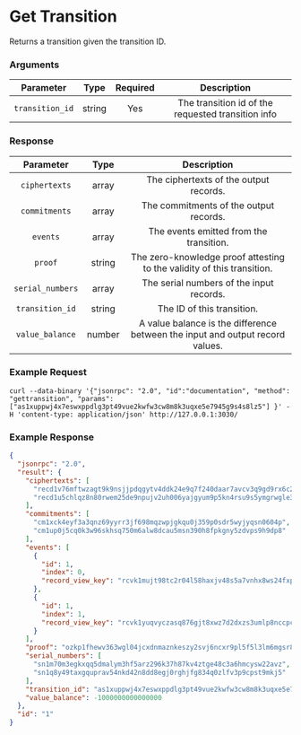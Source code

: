 # Get Transition 
Returns a transition given the transition ID.

### Arguments

|    Parameter    |  Type  | Required |                     Description                    |
|:---------------:|:------:|:--------:|:--------------------------------------------------:|
| `transition_id` | string |    Yes   | The transition id of the requested transition info |

### Response

|    Parameter      |  Type  | Description |
|:-----------------:|:------:|:-----------:|
| `ciphertexts`     | array  | The ciphertexts of the output records. |
| `commitments`     | array  | The commitments of the output records. |
| `events`          | array  | The events emitted from the transition. |
| `proof`           | string | The zero-knowledge proof attesting to the validity of this transition. |
| `serial_numbers`  | array  | The serial numbers of the input records. |
| `transition_id`   | string | The ID of this transition. |
| `value_balance`   | number | A value balance is the difference between the input and output record values. |


### Example Request
```ignore
curl --data-binary '{"jsonrpc": "2.0", "id":"documentation", "method": "gettransition", "params": ["as1xuppwj4x7eswxppdlg3pt49vue2kwfw3cw8m8k3uqxe5e7945g9s4s8lz5"] }' -H 'content-type: application/json' http://127.0.0.1:3030/
```

### Example Response
```json
{
  "jsonrpc": "2.0",
  "result": {
    "ciphertexts": [
      "recd1v76mftwzagt9k9nsjjpdqgytv4ddk24e9q7f240daar7avcv3q9gd9rx6c230n99jhxfj24xpvkrr5vk04fl2kapa0a0a895hvevzq7tnwuat9lzwpy4c4rxys6uaj34098295t9fff7khqctvkcglumqlvg47rwzhqhw9u5zxfhug9dde67dyjc6uflp4x028mrmzkhfa6qn0l6jju8lfhmy5crcqqefjv8m4zwv34tvk03d65gdmv4fe35wtgy6rmy4heq89uwh0hqe40k2g7nyj2rk6xlgqnf724pt6ynkefxwypmvhhjzk806re4njej552jfq74ej0ykhrcxa93l9n6rkchlhuuzz2fpqtt2npqz8avnv442ng4djm8lve4dlqfelpjjn5yj425rs98pvn5k54gvn5vku3wek3ytxe8zpen7n2saf060j97u8yyygt4y9zqklnek3v",
      "recd1u5chlqz8n80rwem25de9npujv2uh006yajgyum9p5kn4rsu9s5ymgrwgle39pz87s0726g4rg47dx5nl330680gxmyxffyg7p77qvppfql3p3hxncp9fpus8upsa5nlfwfnck7k4hzcjskrnrfza6tqcpgvquuv663ahswju6s3wcawh9ktz87ewzgpj2nc8gc9wd30zc8zsgu5xyen4q352u7y6l985kv2hq6nx9hu4n4mhgglacw7dc026y6qglwh0l302gwxs0s804waax472h4tv2npmprtvp5hkzg7hhm360squhgnxtpdthh0ncyrdklqy57nlfr6z5dm080xd2z9uw3h9fpu9vqsy9q4vakw00wk0prwf92ekmnh9e00v4l2a4sldmcnzcj90p75nqlrd5ek80e6l3xz559meskjeq7kpyhftsxcptc9d009xuh6nxlyszq7uktv"
    ],
    "commitments": [
      "cm1xck4eyf3a3qnz69yyrr3jf698mqzwpjgkqu0j359p0sdr5wyjyqsn0604p",
      "cm1up0j5cq0k3w96skhsq750m6alw8dcau5msn390h8fpkgny5zdvps9h9dp8"
    ],
    "events": [
      {
        "id": 1,
        "index": 0,
        "record_view_key": "rcvk1mujt98tc2r04l58haxjv48s5a7vnhx8ws24fxpdruuk3z37vscqsjtvlg5"
      },
      {
        "id": 1,
        "index": 1,
        "record_view_key": "rcvk1yuqvyczasq876gjt8xwz7d2dxzs3umlp8nccpcg3nmlp4qxs35yqgflhy6"
      }
    ],
    "proof": "ozkp1fhewv363wgl04jcxdnmaznkeszy2svj6ncxr9pl5f5l3lm6mgsr8e6tqxpkhhtxc6pesfd40hxfgwz7luqwwa00uwzu5s8jfq9n743n4y4dldf9htr20jv9zpw59cf4xxwurnpckq0wt8r5hfdn5m2d9qryk20yz9zfeyvv7hrexxvd707qx730q2qeppnu70y0q3rpnqzprtxrclgqptrwlx2cdzg5ywkayn8f04xelpge4d73a3tmyvlyuj5phlv5lxq2afh4zaxnxw8f2e5k32xu9w0vmq7xldqmyv7pxjfj2mzqrwyagg7nzsay34kx2zutx33r0eugfqgtqlhrzrnhqu2npk0kxwcx27rgvpfcwemsns56d7xn0zety5mkcje3ud0usjfhmdwhh3eypzh0x3svs5jhm9nhtpqc7j7ms3gu4rc7d352g42fzv2vvv5lsxuygzqgxrha3j",
    "serial_numbers": [
      "sn1m70m3egkxqq5dmalym3hf5arz296k37h87kv4ztge48c3a6hmcysw22avz",
      "sn1q8y49taxgquprav54nkd42n8dd8egj0rghjfg834q0zlfv3p9cpst9mkj5"
    ],
    "transition_id": "as1xuppwj4x7eswxppdlg3pt49vue2kwfw3cw8m8k3uqxe5e7945g9s4s8lz5",
    "value_balance": -1000000000000000
  },
  "id": "1"
}
```